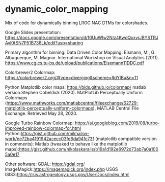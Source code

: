 # dynamic_color_mapping
Mix of code for dynamically binning LROC NAC DTMs for colorshades.

Google Slides presentation: https://docs.google.com/presentation/d/10UuWIw2NIz4KwdQxxvrJBYSTRJAvl0tSN7P51B736Lk/edit?usp=sharing

Primary algorithm for binning:
Data Driven Color Mapping. Eismann, M., G. Albuquerque, M. Magnor. International Workshop on Visual Analytics (2011). https://www.cg.cs.tu-bs.de/upload/publications/Eisemann11DDC.pdf

Colorbrewer2 Colormap:
https://colorbrewer2.org/#type=diverging&scheme=RdYlBu&n=11

Python Matplotlib color maps:
https://bids.github.io/colormap/
matlab version:Stephen Cobeldick (2020). MatPlotLib Perceptually Uniform Colormaps (https://www.mathworks.com/matlabcentral/fileexchange/62729-matplotlib-perceptually-uniform-colormaps), MATLAB Central File Exchange. Retrieved May 28, 2020.

Google Turbo Rainbow Colormap:
https://ai.googleblog.com/2019/08/turbo-improved-rainbow-colormap-for.html
Python:https://gist.github.com/mikhailov-work/ee72ba4191942acecc03fe6da94fc73f (matplotlib compatible version in comments):
Matlab (tweaked to behave like the matplotlib maps):https://gist.github.com/nikolaskaralis/b19a1d192e6972d73ab7a0a1005a0e17

Other software:
GDAL: https://gdal.org/
ImageMagick:https://imagemagick.org/index.php
USGS ISIS3:https://isis.astrogeology.usgs.gov/UserDocs/index.html



